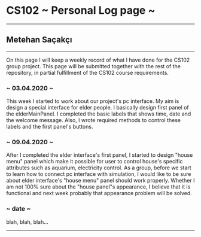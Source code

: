 # CS102 ~ Personal Log page ~
****
## Metehan Saçakçı
****

On this page I will keep a weekly record of what I have done for the CS102 group project. This page will be submitted together with the rest of the repository, in partial fulfillment of the CS102 course requirements.

### ~ 03.04.2020 ~
This week I started to work about our project's pc interface. My aim is design a special interface for elder people. I basically design first panel of the elderMainPanel. I completed the basic labels that shows time, date and the welcome message. Also, I wrote required methods to control these labels and the first panel's buttons.

### ~ 09.04.2020 ~
After I completed the elder interface's first panel, I started to design "house menu" panel which make it possible for user to control house's specific attributes such as aquarium, electricity control. As a group, before we start to learn how to connect pc interface with simulation, I would like to be sure about elder interface's "house menu" panel should work properly. Whether I am not 100% sure about the "house panel"s appearance, I believe that it is functional and next week probably that appearance problem will be solved. 

### ~ date ~
blah, blah, blah...

****
